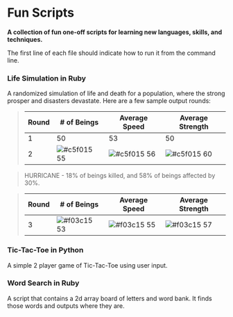 # Fun Scripts
**A collection of fun one-off scripts for learning new languages, skills, and techniques.**

The first line of each file should indicate how to run it from the command line.

### Life Simulation in Ruby
A randomized simulation of life and death for a population, where the strong prosper and disasters devastate. Here are a few sample output rounds:
> Round | # of Beings | Average Speed | Average Strength
> ---|---|---|---
> 1 | 50 | 53 | 50
> 2 | ![#c5f015](https://placehold.co/15x15/006400/006400.png) 55 | ![#c5f015](https://placehold.co/15x15/006400/006400.png) 56 | ![#c5f015](https://placehold.co/15x15/006400/006400.png) 60  

> HURRICANE - 18% of beings killed, and 58% of beings affected by 30%.

> Round | # of Beings | Average Speed | Average Strength
> ---|---|---|---
> 3 | ![#f03c15](https://placehold.co/15x15/8B0000/8B0000.png) 53 | ![#f03c15](https://placehold.co/15x15/8B0000/8B0000.png) 55 | ![#f03c15](https://placehold.co/15x15/8B0000/8B0000.png) 57


### Tic-Tac-Toe in Python
A simple 2 player game of Tic-Tac-Toe using user input.

### Word Search in Ruby
A script that contains a 2d array board of letters and word bank. It finds those words and outputs where they are.
